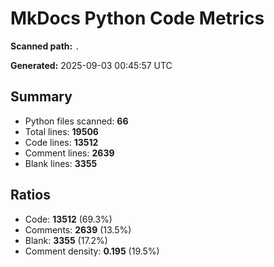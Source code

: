 # MkDocs Python Code Metrics

**Scanned path:** `.`

**Generated:** 2025-09-03 00:45:57 UTC

## Summary

- Python files scanned: **66**
- Total lines: **19506**
- Code lines: **13512**
- Comment lines: **2639**
- Blank lines: **3355**

## Ratios

- Code: **13512** (69.3%)
- Comments: **2639** (13.5%)
- Blank: **3355** (17.2%)
- Comment density: **0.195** (19.5%)